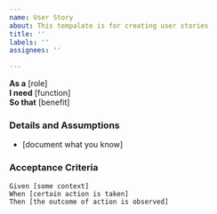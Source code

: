 ```yaml
---
name: User Story
about: This tempalate is for creating user stories
title: ''
labels: ''
assignees: ''

---
```


**As a** [role]  
 **I need** [function]  
 **So that** [benefit]  
   
 ### Details and Assumptions
 * [document what you know]
   
 ### Acceptance Criteria
 ```gherkin
 Given [some context]
 When [certain action is taken]
 Then [the outcome of action is observed]
 ```
